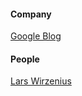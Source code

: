 

#### Company
[Google Blog](https://blog.google/)








#### People
[Lars Wirzenius](https://blog.liw.fi/)